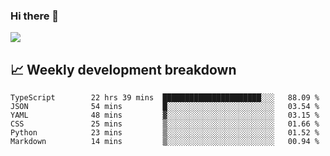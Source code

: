 ### Hi there 👋
<img align="center" src="https://github-readme-stats.vercel.app/api?username=Tumao727&show_icons=true&hide_title=true&theme=dracula" />


## 📈 Weekly development breakdown
<!--START_SECTION:waka-->

```text
TypeScript        22 hrs 39 mins  ██████████████████████░░░   88.09 %
JSON              54 mins         █░░░░░░░░░░░░░░░░░░░░░░░░   03.54 %
YAML              48 mins         ▓░░░░░░░░░░░░░░░░░░░░░░░░   03.15 %
CSS               25 mins         ▒░░░░░░░░░░░░░░░░░░░░░░░░   01.66 %
Python            23 mins         ▒░░░░░░░░░░░░░░░░░░░░░░░░   01.52 %
Markdown          14 mins         ▒░░░░░░░░░░░░░░░░░░░░░░░░   00.94 %
```

<!--END_SECTION:waka-->